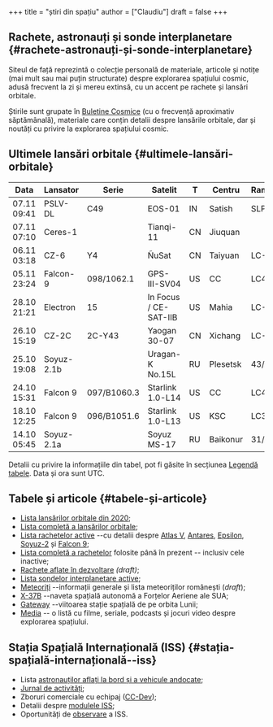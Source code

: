+++
title = "știri din spațiu"
author = ["Claudiu"]
draft = false
+++

## Rachete, astronauți și sonde interplanetare {#rachete-astronauți-și-sonde-interplanetare}

Siteul de față reprezintă o colecție personală de materiale, articole și notițe (mai mult sau mai puțin structurate) despre explorarea spațiului cosmic, adusă frecvent la zi și mereu extinsă, cu un accent pe rachete și lansări orbitale.

Știrile sunt grupate în [Buletine Cosmice](/bul) (cu o frecvență aproximativ săptămânală), materiale care conțin detalii despre lansările orbitale, dar și noutăți cu privire la explorarea spațiului cosmic.


## Ultimele lansări orbitale {#ultimele-lansări-orbitale}

| Data        | Lansator   | Serie       | Satelit               | T  | Centru   | Rampă | R. | Bul            |
|-------------|------------|-------------|-----------------------|----|----------|-------|----|----------------|
| 07.11 09:41 | PSLV-DL    | C49         | EOS-01                | IN | Satish   | SLP   | S  | [96](/bul/096) |
| 07.11 07:10 | Ceres-1    |             | Tianqi-11             | CN | Jiuquan  |       | S  | [96](/bul/096) |
| 06.11 03:18 | CZ-6       | Y4          | ÑuSat                 | CN | Taiyuan  | LC-16 | S  | [96](/bul/096) |
| 05.11 23:24 | Falcon-9   | 098/1062.1  | GPS-III-SV04          | US | CC       | LC40  | S  | [96](/bul/096) |
| 28.10 21:21 | Electron   | 15          | In Focus / CE-SAT-IIB | US | Mahia    | LC-1  | S  | [94](/bul/094) |
| 26.10 15:19 | CZ-2C      | 2C-Y43      | Yaogan 30-07          | CN | Xichang  | LC-3  | S  | [94](/bul/094) |
| 25.10 19:08 | Soyuz-2.1b |             | Uragan-K No.15L       | RU | Plesetsk | 43/3  | S  | [94](/bul/094) |
| 24.10 15:31 | Falcon 9   | 097/B1060.3 | Starlink 1.0-L14      | US | CC       | LC40  | S  | [94](/bul/094) |
| 18.10 12:25 | Falcon 9   | 096/B1051.6 | Starlink 1.0-L13      | US | KSC      | LC39A | S  | [93](/bul/093) |
| 14.10 05:45 | Soyuz-2.1a |             | Soyuz MS-17           | RU | Baikonur | 31/6  | S  | [92](/bul/092) |

Detalii cu privire la informațiile din tabel, pot fi găsite în secțiunea [Legendă tabele](/t/legenda_tabele). Data și ora sunt UTC.


## Tabele și articole {#tabele-și-articole}

-   [Lista lansărilor orbitale din 2020](/t/l2020);
-   [Lista completă a lansărilor orbitale](/t/lansari);
-   [Lista rachetelor active](/r/rachete_active) --cu detalii despre [Atlas V](/r/atlasv), [Antares](/r/antares), [Epsilon](/r/epsilon), [Soyuz-2](/r/soyuz-2) și [Falcon 9](/r/falcon9);
-   [Lista completă a rachetelor](/r/rachete) folosite până în prezent -- inclusiv cele inactive;
-   [Rachete aflate în dezvoltare](/r/viitor) _(draft)_;
-   [Lista sondelor interplanetare active](/m/sonde);
-   [Meteoriți](/m/meteoriti) --informații generale și lista meteoriților românești (_draft_);
-   [X-37B](/m/x37b) --naveta spațială autonomă a Forțelor Aeriene ale SUA;
-   [Gateway](/m/gateway) --viitoarea stație spațială de pe orbita Lunii;
-   [Media](/m/media) -- o listă cu filme, seriale, podcasts și jocuri video despre explorarea spațiului.


## Stația Spațială Internațională (ISS) {#stația-spațială-internațională--iss}

-   Lista [astronauților aflați la bord și a vehicule andocate](/iss/iss/);
-   [Jurnal de activități](/iss/jurnal);
-   Zboruri comerciale cu echipaj ([CC-Dev](/iss/ccdev));
-   Detalii despre [modulele ISS](/iss/module);
-   Oportunități de [observare](https://www.heavens-above.com/PassSummary.aspx?satid=25544&lat=46.7712&lng=23.6236&loc=Cluj-Napoca&alt=0&tz=EET) a ISS.
